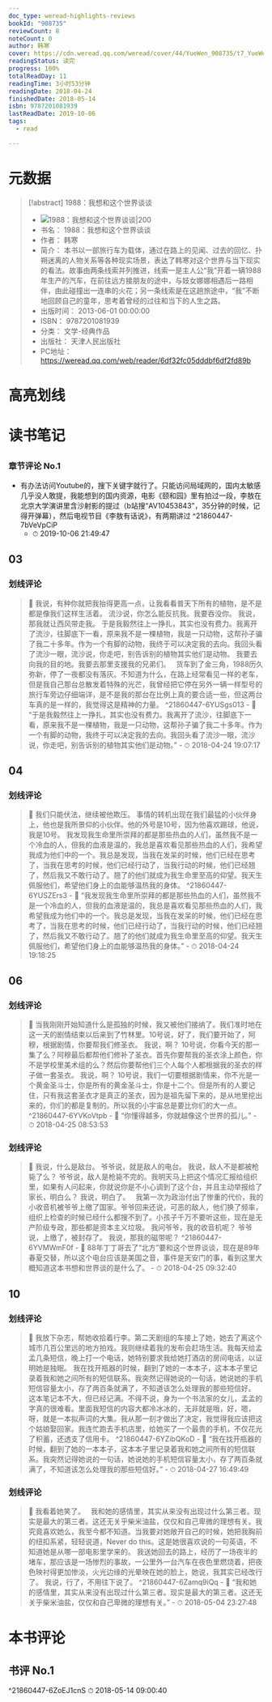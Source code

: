 ```yaml
---
doc_type: weread-highlights-reviews
bookId: "908735"
reviewCount: 8
noteCount: 0
author: 韩寒
cover: https://cdn.weread.qq.com/weread/cover/44/YueWen_908735/t7_YueWen_908735.jpg
readingStatus: 读完
progress: 100%
totalReadDay: 11
readingTime: 3小时53分钟
readingDate: 2018-04-24
finishedDate: 2018-05-14
isbn: 9787201081939
lastReadDate: 2019-10-06
tags:
  - read

---
```

# 元数据
> [!abstract] 1988：我想和这个世界谈谈
> - ![ 1988：我想和这个世界谈谈|200](https://cdn.weread.qq.com/weread/cover/44/YueWen_908735/t7_YueWen_908735.jpg)
> - 书名： 1988：我想和这个世界谈谈
> - 作者： 韩寒
> - 简介：      本书以一部旅行车为载体，通过在路上的见闻、过去的回忆、扑朔迷离的人物关系等各种现实场景，表达了韩寒对这个世界与当下现实的看法。故事由两条线索并列推进，线索一是主人公“我”开着一辆1988年生产的汽车，在前往远方接朋友的途中，与妓女娜娜相遇后一路相伴，由此碰撞出一连串的火花；另一条线索是在这趟旅途中，“我”不断地回顾自己的童年，思考着曾经的过往和当下的人生之路。
> - 出版时间： 2013-06-01 00:00:00
> - ISBN： 9787201081939
> - 分类： 文学-经典作品
> - 出版社： 天津人民出版社
> - PC地址：https://weread.qq.com/web/reader/6df32fc05dddbf6df2fd89b

# 高亮划线

# 读书笔记

## 

### 章节评论 No.1
- 有办法访问Youtube的，搜下关键字就行了。只能访问局域网的，国内太敏感几乎没人敢提，我能想到的国内资源，电影《颐和园》里有拍过一段，李敖在北京大学演讲里含沙射影的提过（b站搜“AV10453843”，35分钟的时候，记得开弹幕），然后电视节目《李敖有话说》，有两期讲过 ^21860447-7bVeVpCiP
    - ⏱ 2019-10-06 21:49:47    
## 03

### 划线评论
> 📌 我说，有种你就把我抬得更高一点，让我看看普天下所有的植物，是不是都是像我们这样生活着。
流沙说，你怎么能反抗我。我要吞没你。
我说，那我就让西风带走我。
于是我毅然往上一挣扎，其实也没有费力。我离开了流沙，往脚底下一看，原来我不是一棵植物，我是一只动物，这帮孙子骗了我二十多年。作为一个有脚的动物，我终于可以决定我的去向。我回头看了流沙一眼，流沙说，你走吧，别告诉别的植物其实他们是动物。
我要去向我的目的地。我要去那里支援我的兄弟们。
 
货车到了金三角，1988历久弥新，停了一夜都没有落灰。不知道为什么，在路上经常看见一样的老车，但是我自己那台总散发着特殊的光芒，我曾经把它停在另外一辆一样型号的旅行车旁边仔细端详，是不是我的那台在比例上真的要合适一些，但这两台车真的是一样的，我觉得这是精神的力量。  ^21860447-6YUSgs013
    - 💭 “于是我毅然往上一挣扎，其实也没有费力。我离开了流沙，往脚底下一看，原来我不是一棵植物，我是一只动物，这帮孙子骗了我二十多年。作为一个有脚的动物，我终于可以决定我的去向。我回头看了流沙一眼，流沙说，你走吧，别告诉别的植物其实他们是动物。”
    - ⏱ 2018-04-24 19:07:17
   
## 04

### 划线评论
> 📌 我们只能伏法，继续被他欺压。
事情的转机出现在我们最猛的小伙伴身上，他也是我所景仰的小伙伴。他的外号是10号，因为他喜欢踢球，他说，我是10号。
我发现我生命里所崇拜的都是那些热血的人们，虽然我不是一个冷血的人，但我的血液是温的，我总是喜欢看见那些热血的人们，我希望我成为他们中的一个。我总是发现，当我在发呆的时候，他们已经在思考了，当我在思考的时候，他们已经行动了，当我行动的时候，他们已经翘了，然后我又不敢行动了。翘了的他们就成为我生命里至高的仰望。我天生佩服他们，希望他们身上的血能够温热我的身体。  ^21860447-6YUSZErs3
    - 💭 “我发现我生命里所崇拜的都是那些热血的人们，虽然我不是一个冷血的人，但我的血液是温的，我总是喜欢看见那些热血的人们，我希望我成为他们中的一个。我总是发现，当我在发呆的时候，他们已经在思考了，当我在思考的时候，他们已经行动了，当我行动的时候，他们已经翘了，然后我又不敢行动了。翘了的他们就成为我生命里至高的仰望。我天生佩服他们，希望他们身上的血能够温热我的身体。”
    - ⏱ 2018-04-24 19:18:25
   
## 06

### 划线评论
> 📌 当我刚刚开始知道什么是孤独的时候，我又被他们接纳了。我们准时地在这一天的剧情结束以后来到了竹林里。10号说，好了，我们要开始了，阿穆，根据剧情，你要帮我们修圣衣。
我说，啊？
10号说，你看今天的那一集了么？阿穆最后都帮他们修补了圣衣。首先你要帮我的圣衣涂上颜色，你不是学校里美术组的么？然后你要帮他们三个人每个人都根据我的圣衣的样子做一套圣衣。
我说，啊？
10号说，我们一切要根据剧情来，你不光是一个黄金圣斗士，你是所有的黄金圣斗士，你是十二个。但是所有的人要记住，只有我这套圣衣才是真正的圣衣，因为是祖先留下来的，是从地里挖出来的，你们的都是复制的。所以我的小宇宙总是要比你们的大一点。  ^21860447-6YVKoVtpb
    - 💭 “你懂得越多，你就越像这个世界的孤儿。”
    - ⏱ 2018-04-25 08:53:53

### 划线评论
> 📌 我说，什么是敌台。
爷爷说，就是敌人的电台。
我说，敌人不是都被枪毙了么？
爷爷说，敌人是枪毙不完的。我明天马上把这个情况汇报给组织里，如果有人问起来，你就说你是不小心调到了这个台，并且主动举报给了家长，明白么？
我说，明白了。
 
我第一次为政治付出了惨重的代价，我的小收音机被爷爷上缴了国家。爷爷回来还说，可恶的敌人，他们换了频率，组织上检查的时候已经什么都搜不到了。小孩子千万不要听这些，现在是无产阶级专政，那些都是资本主义垃圾。
我问爷爷，我的收音机呢？
爷爷说，上缴了，被封存了。
我说，那我的磁带呢？  ^21860447-6YVMWmF0f
    - 💭 88年丁丁哥去了“北方”要和这个世界谈谈，现在是89年春夏交替，所以这个电台应该是美国之音，事件是天安门的事，看到这里大概知道这本书想和世界谈的是什么了。
    - ⏱ 2018-04-25 09:32:40
   
## 10

### 划线评论
> 📌 我放下杂志，帮她收拾着行李。第二天剧组的车接上了她，她去了离这个城市几百公里远的地方拍戏。我则继续着我的发布会赶场生活。我每天给孟孟几条短信，晚上打一个电话，她特别要求我给她打酒店的房间电话，以证明她是独眠。
我在找开瓶器的时候，翻到了她的一本本子，这本本子里记录着我和她之间所有的短信联系。我突然记得她说的一句话，她说她的手机短信容量太小，存了两百条就满了，不知道该怎么处理我的那些短信好。
这本笔记本不大，但已经记满。不得不说，身为一个书法家的女儿，孟孟的字真的很难看。里面我短信的内容大都冷冰冰的，无非就是哦，好，嗯，呀，就是一本拟声词的大集。我从那一刻才做出了决定，我觉得我应该把这个姑娘娶回家。我连忙跑去手机店里，给她买了一个最贵的手机，不仅花光了积蓄，还透支了信用卡。  ^21860447-6YZibQKoD
    - 💭 “我在找开瓶器的时候，翻到了她的一本本子，这本本子里记录着我和她之间所有的短信联系。我突然记得她说的一句话，她说她的手机短信容量太小，存了两百条就满了，不知道该怎么处理我的那些短信好。”
    - ⏱ 2018-04-27 16:49:49

### 划线评论
> 📌 我看着她笑了。
 
我和她的感情里，其实从来没有出现过什么第三者。现实是最大的第三者。这还无关乎柴米油盐，仅仅和自己卑微的理想有关。我究竟喜欢她么，我至今都不知道。当我要对她敞开自己的时候，她把我胸前的纽扣系紧，轻轻说道，Never do this。这是她很喜欢说的一句英语，不知道她是从哪一部电影里学来的。
我送她回去的路上，经历了一场夜半的堵车，那应该是一场惨烈的事故，一公里外一台汽车在夜色里燃烧着，把夜色映衬得更加惨淡，火光边缘的光晕映在她的脸上，她说，我其实已经改行了。
我说，行了，不用往下说了。  ^21860447-6Zamq9iQq
    - 💭 “我和她的感情里，其实从来没有出现过什么第三者。现实是最大的第三者。这还无关乎柴米油盐，仅仅和自己卑微的理想有关。”
    - ⏱ 2018-05-04 23:27:48
   
# 本书评论

## 书评 No.1 
 ^21860447-6ZoEJ1cnS
⏱ 2018-05-14 09:00:40

